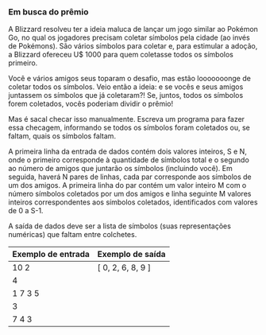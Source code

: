 ### Em busca do prêmio
A Blizzard resolveu ter a ideia maluca de lançar um jogo similar ao Pokémon Go, no qual os jogadores precisam coletar símbolos pela cidade (ao invés de Pokémons). São vários símbolos para coletar e, para estimular a adoção, a Blizzard ofereceu U$ 1000 para quem coletasse todos os símbolos primeiro.

Você e vários amigos seus toparam o desafio, mas estão looooooonge de coletar todos os símbolos. Veio então a ideia: e se vocês e seus amigos juntassem os símbolos que já coletaram?! Se, juntos, todos os símbolos forem coletados, vocês poderiam dividir o prêmio!

Mas é sacal checar isso manualmente. Escreva um programa para fazer essa checagem, informando se todos os símbolos foram coletados ou, se faltam, quais os símbolos faltam.

A primeira linha da entrada de dados contém dois valores inteiros, S e N, onde o primeiro corresponde à quantidade de símbolos total e o segundo ao número de amigos que juntarão os símbolos (incluindo você). Em seguida, haverá N pares de linhas, cada par corresponde aos símbolos de um dos amigos. A primeira linha do par contém um valor inteiro M com o número símbolos coletados por um dos amigos e linha seguinte M valores inteiros correspondentes aos símbolos coletados, identificados com valores de 0 a S-1.

A saída de dados deve ser a lista de símbolos (suas representações numéricas) que faltam entre colchetes.

| Exemplo de entrada |	Exemplo de saída |
| --- | --- |
|10 2 | [ 0, 2, 6, 8, 9 ] |
|4
|1 7 3 5
|3
|7 4 3
